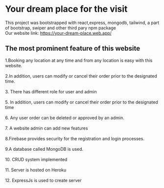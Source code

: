 # Your dream place for the visit

This project was bootstrapped with react,express, mongodb, tailwind, a part of bootstrap, swiper and other third pary npm package \
Our website link: https://your-dream-place.web.app/

## The most prominent feature of this website

1.Booking any location at any time and from any location is easy with this website. \
\
2.In addition, users can modify or cancel their order prior to the designated time. \
\
3. There has different role for user and admin\
\
5. In addition, users can modify or cancel their order prior to the designated time\
\
6. Any user order can be deleted or approved by an admin.\
\
7. A website admin can add new features\
\
8.Firebase provides security for the registration and login processes. \
\
9.A database called MongoDB is used.\
\
10. CRUD system implemented\
\
11. Server is hosted on Heroku \
\
12. ExpressJs is used to create server






